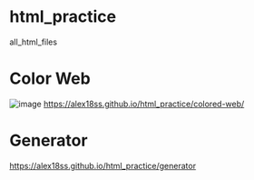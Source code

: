 # html_practice
all_html_files
# Color Web
![image](https://github.com/Alex18ss/html_practice/assets/131532197/ea5f5d22-8c76-45dd-b962-02bc3db4352f)
https://alex18ss.github.io/html_practice/colored-web/


# Generator
https://alex18ss.github.io/html_practice/generator
